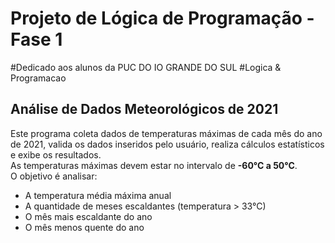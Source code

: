# Projeto de Lógica de Programação - Fase 1
#Dedicado aos alunos da PUC DO IO GRANDE DO SUL
#Logica & Programacao
## Análise de Dados Meteorológicos de 2021

Este programa coleta dados de temperaturas máximas de cada mês do ano de 2021, valida os dados inseridos pelo usuário, realiza cálculos estatísticos e exibe os resultados.  
As temperaturas máximas devem estar no intervalo de **-60°C a 50°C**.  
O objetivo é analisar:  
- A temperatura média máxima anual  
- A quantidade de meses escaldantes (temperatura > 33°C)  
- O mês mais escaldante do ano  
- O mês menos quente do ano  

